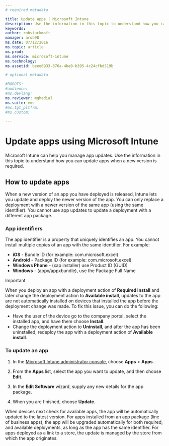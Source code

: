 ```yaml
---
# required metadata

title: Update apps | Microsoft Intune
description: Use the information in this topic to understand how you can update apps when a new version is required.
keywords:
author: robstackmsft
manager: arob98
ms.date: 07/12/2016
ms.topic: article
ms.prod:
ms.service: microsoft-intune
ms.technology:
ms.assetid: beee6933-876a-4be0-b395-4c24cfbd519b

# optional metadata

#ROBOTS:
#audience:
#ms.devlang:
ms.reviewer: mghadial
ms.suite: ems
#ms.tgt_pltfrm:
#ms.custom:

---
```


# Update apps using Microsoft Intune
Microsoft Intune can help you manage app updates. Use the information in this topic to understand how you can update apps when a new version is required.

## How to update apps
When a new version of an app you have deployed is released, Intune lets you update and deploy the newer version of the app. You can only replace a deployment with a newer version of the same app (using the same identifier). You cannot use app updates to update a deployment with a different app package.

### App identifiers
The app identifier is a property that uniquely identifies an app. You cannot install multiple copies of an app with the same identifier. For example:

- **iOS** - Bundle ID (for example: com.microsoft.excel)
- **Android** - Package ID (for example: com.microsoft.excel)
- **Windows Phone** - (xap installer) use Product ID (GUID)
- **Windows** - (appx/appxbundle), use the Package Full Name



> [!IMPORTANT]
> When you deploy an app with a deployment action of **Required install** and later change the deployment action to **Available install**, updates to the app are not automatically installed on devices that installed the app before the deployment change was made. To fix this issue, you can do the following:
> 
> -   Have the user of the device go to the company portal, select the installed app, and have them choose **Install**.
> -   Change the deployment action to **Uninstall**, and after the app has been uninstalled, redeploy the app with a deployment action of **Available install**.

### To update an app

1.  In the [Microsoft Intune administrator console](https://manage.microsoft.com), choose **Apps** &gt; **Apps**.

2.  From the **Apps** list, select the app you want to update, and then choose **Edit**.

3.  In the **Edit Software** wizard, supply any new details for the app package.

4.  When you are finished, choose **Update**.

When devices next check for available apps, the app will be automatically updated to the latest version.
For apps installed from an app package (line of business apps), the app will be upgraded automatically for both required, and available deployments, as long as the app has the same identifier.
For apps deployed as a link to a store, the update is managed by the store from which the app originates.




